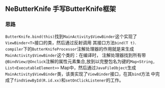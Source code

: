 ## NeButterKnife 手写ButterKnife框架
### 思路
`ButterKnife.bind(this)`找到`MainActivity$ViewBinder`这个实现了`ViewBinder<T>`接口的类，然后通过反射调用
其接口方法`bind(T t)`.  
`compiler`下的`ButterKnifeProcessor`注解处理器的作用就是来生成`MainActivity$ViewBinder`这个类的：在编译时，
注解处理器找到所有带`@BindView/@Onclick`注解的属性元素集合,放到以完整包名为键的`Map<String, List<ExecutableElement>>` 
Map中，然后通过`JavaFileObject`生成`MainActivity$ViewBinder`类，该类实现了`ViewBinder`接口，在其`bind`方法
中完成了`findViewById(R.id.xx)`和`setOnClickListener`的工作。
